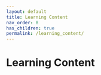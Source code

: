 ```yaml
---
layout: default
title: Learning Content
nav_order: 8
has_children: true
permalink: /learning_content/
---
```


# Learning Content

